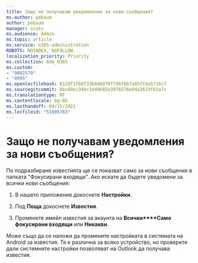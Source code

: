 ```yaml
---
title: Защо не получавам уведомления за нови съобщения?
ms.author: pebaum
author: pebaum
manager: scotv
ms.audience: Admin
ms.topic: article
ms.service: o365-administration
ROBOTS: NOINDEX, NOFOLLOW
localization_priority: Priority
ms.collection: Adm_O365
ms.custom:
- "9002579"
- "4995"
ms.openlocfilehash: 6128f1f68f33b0d6070ffd6f867a65ff4a5716c7
ms.sourcegitcommit: 8bc60ec34bc1e40685e3976576e04a2623f63a7c
ms.translationtype: MT
ms.contentlocale: bg-BG
ms.lasthandoff: 04/15/2021
ms.locfileid: "51805783"
---
```

# <a name="why-dont-i-get-new-message-notifications"></a>Защо не получавам уведомления за нови съобщения?

По подразбиране известията ще се показват само за нови съобщения в папката "Фокусирани входящи". Ако искате да бъдете уведомени за всички нови съобщения:

1. В нашето приложение докоснете **Настройки**.

2. Под **Поща** докоснете **Известия**.

3. Променете имейл известия за акаунта на **Всички****Само фокусирани входящи** или **Никакви**.

Може също да се наложи да промените настройката в системата на Android за известия. Тя е различна за всяко устройство, но проверете дали системните настройки позволяват на Outlook да получава известия.
